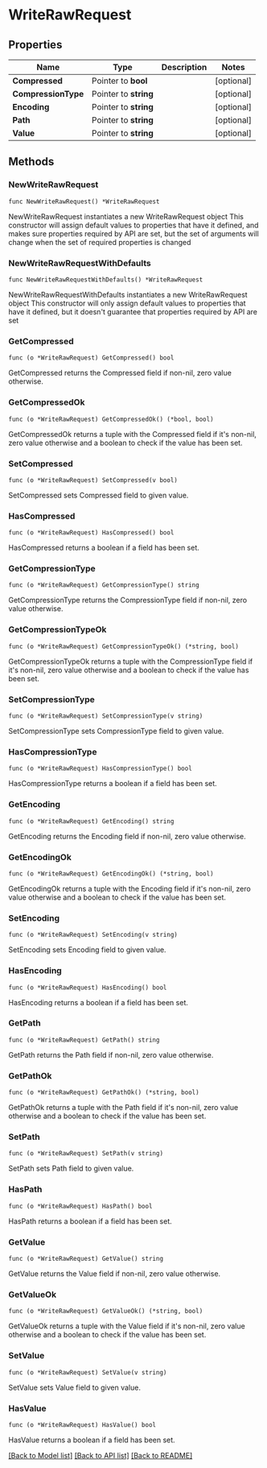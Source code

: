 # WriteRawRequest


## Properties

Name | Type | Description | Notes
------------ | ------------- | ------------- | -------------
**Compressed** | Pointer to **bool** |  | [optional] 
**CompressionType** | Pointer to **string** |  | [optional] 
**Encoding** | Pointer to **string** |  | [optional] 
**Path** | Pointer to **string** |  | [optional] 
**Value** | Pointer to **string** |  | [optional] 



## Methods


### NewWriteRawRequest

`func NewWriteRawRequest() *WriteRawRequest`

NewWriteRawRequest instantiates a new WriteRawRequest object
This constructor will assign default values to properties that have it defined,
and makes sure properties required by API are set, but the set of arguments
will change when the set of required properties is changed

### NewWriteRawRequestWithDefaults

`func NewWriteRawRequestWithDefaults() *WriteRawRequest`

NewWriteRawRequestWithDefaults instantiates a new WriteRawRequest object
This constructor will only assign default values to properties that have it defined,
but it doesn't guarantee that properties required by API are set


### GetCompressed

`func (o *WriteRawRequest) GetCompressed() bool`

GetCompressed returns the Compressed field if non-nil, zero value otherwise.

### GetCompressedOk

`func (o *WriteRawRequest) GetCompressedOk() (*bool, bool)`

GetCompressedOk returns a tuple with the Compressed field if it's non-nil, zero value otherwise
and a boolean to check if the value has been set.

### SetCompressed

`func (o *WriteRawRequest) SetCompressed(v bool)`

SetCompressed sets Compressed field to given value.


### HasCompressed

`func (o *WriteRawRequest) HasCompressed() bool`

HasCompressed returns a boolean if a field has been set.




### GetCompressionType

`func (o *WriteRawRequest) GetCompressionType() string`

GetCompressionType returns the CompressionType field if non-nil, zero value otherwise.

### GetCompressionTypeOk

`func (o *WriteRawRequest) GetCompressionTypeOk() (*string, bool)`

GetCompressionTypeOk returns a tuple with the CompressionType field if it's non-nil, zero value otherwise
and a boolean to check if the value has been set.

### SetCompressionType

`func (o *WriteRawRequest) SetCompressionType(v string)`

SetCompressionType sets CompressionType field to given value.


### HasCompressionType

`func (o *WriteRawRequest) HasCompressionType() bool`

HasCompressionType returns a boolean if a field has been set.




### GetEncoding

`func (o *WriteRawRequest) GetEncoding() string`

GetEncoding returns the Encoding field if non-nil, zero value otherwise.

### GetEncodingOk

`func (o *WriteRawRequest) GetEncodingOk() (*string, bool)`

GetEncodingOk returns a tuple with the Encoding field if it's non-nil, zero value otherwise
and a boolean to check if the value has been set.

### SetEncoding

`func (o *WriteRawRequest) SetEncoding(v string)`

SetEncoding sets Encoding field to given value.


### HasEncoding

`func (o *WriteRawRequest) HasEncoding() bool`

HasEncoding returns a boolean if a field has been set.




### GetPath

`func (o *WriteRawRequest) GetPath() string`

GetPath returns the Path field if non-nil, zero value otherwise.

### GetPathOk

`func (o *WriteRawRequest) GetPathOk() (*string, bool)`

GetPathOk returns a tuple with the Path field if it's non-nil, zero value otherwise
and a boolean to check if the value has been set.

### SetPath

`func (o *WriteRawRequest) SetPath(v string)`

SetPath sets Path field to given value.


### HasPath

`func (o *WriteRawRequest) HasPath() bool`

HasPath returns a boolean if a field has been set.




### GetValue

`func (o *WriteRawRequest) GetValue() string`

GetValue returns the Value field if non-nil, zero value otherwise.

### GetValueOk

`func (o *WriteRawRequest) GetValueOk() (*string, bool)`

GetValueOk returns a tuple with the Value field if it's non-nil, zero value otherwise
and a boolean to check if the value has been set.

### SetValue

`func (o *WriteRawRequest) SetValue(v string)`

SetValue sets Value field to given value.


### HasValue

`func (o *WriteRawRequest) HasValue() bool`

HasValue returns a boolean if a field has been set.









[[Back to Model list]](../README.md#documentation-for-models) [[Back to API list]](../README.md#documentation-for-api-endpoints) [[Back to README]](../README.md)


